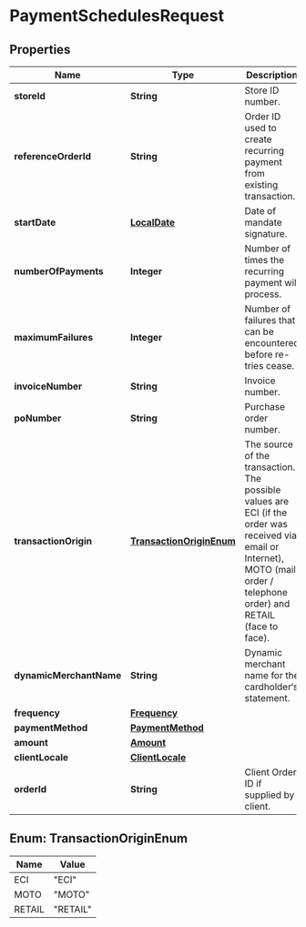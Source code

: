 
# PaymentSchedulesRequest

## Properties
Name | Type | Description | Notes
------------ | ------------- | ------------- | -------------
**storeId** | **String** | Store ID number. |  [optional]
**referenceOrderId** | **String** | Order ID used to create recurring payment from existing transaction. |  [optional]
**startDate** | [**LocalDate**](LocalDate.md) | Date of mandate signature. |  [optional]
**numberOfPayments** | **Integer** | Number of times the recurring payment will process. |  [optional]
**maximumFailures** | **Integer** | Number of failures that can be encountered before re-tries cease. |  [optional]
**invoiceNumber** | **String** | Invoice number. |  [optional]
**poNumber** | **String** | Purchase order number. |  [optional]
**transactionOrigin** | [**TransactionOriginEnum**](#TransactionOriginEnum) | The source of the transaction. The possible values are ECI (if the order was received via email or Internet), MOTO (mail order / telephone order) and RETAIL (face to face). |  [optional]
**dynamicMerchantName** | **String** | Dynamic merchant name for the cardholder‘s statement. |  [optional]
**frequency** | [**Frequency**](Frequency.md) |  |  [optional]
**paymentMethod** | [**PaymentMethod**](PaymentMethod.md) |  |  [optional]
**amount** | [**Amount**](Amount.md) |  |  [optional]
**clientLocale** | [**ClientLocale**](ClientLocale.md) |  |  [optional]
**orderId** | **String** | Client Order ID if supplied by client. |  [optional]


<a name="TransactionOriginEnum"></a>
## Enum: TransactionOriginEnum
Name | Value
---- | -----
ECI | &quot;ECI&quot;
MOTO | &quot;MOTO&quot;
RETAIL | &quot;RETAIL&quot;




